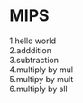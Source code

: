 # MIPS
1.hello world\
2.adddition\
3.subtraction\
4.multiply by mul\
5.multipy by mult\
6.multiply by sll
